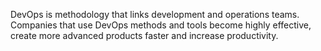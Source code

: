 DevOps is methodology that links development and operations teams.
Companies that use DevOps methods and tools become highly effective, create more advanced products faster and increase productivity.
 
